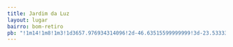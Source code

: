 ```yaml
---
title: Jardim da Luz
layout: lugar
bairro: bom-retiro
pb: "!1m14!1m8!1m3!1d3657.976934314096!2d-46.63515599999999!3d-23.533332!3m2!1i1024!2i768!4f13.1!3m3!1m2!1s0x94ce585ec365e7ed%3A0x4e469479fef1e98e!2sJardim+da+Luz!5e0!3m2!1sen!2sbr!4v1427339735189"
---
```

